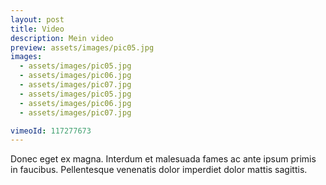 ```yaml
---
layout: post
title: Video
description: Mein video
preview: assets/images/pic05.jpg
images:
  - assets/images/pic05.jpg
  - assets/images/pic06.jpg
  - assets/images/pic07.jpg
  - assets/images/pic05.jpg
  - assets/images/pic06.jpg
  - assets/images/pic07.jpg

vimeoId: 117277673
---
```


Donec eget ex magna. Interdum et malesuada fames ac ante ipsum primis in faucibus. Pellentesque venenatis dolor imperdiet dolor mattis sagittis.
